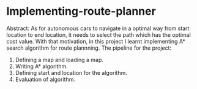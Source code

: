 # Implementing-route-planner
Abstract: As for autonomous cars to navigate in a optimal way from start location to end location, it needs to select the path which has the optimal cost value. With that motivation, in this project I learnt implementing A* search algorithm for route plannning. 
The pipeline for the project:
1. Defining a map and loading a map.
2. Writing A* algorithm. 
3. Defining start and location for the algorithm.
4. Evaluation of algorithm.
